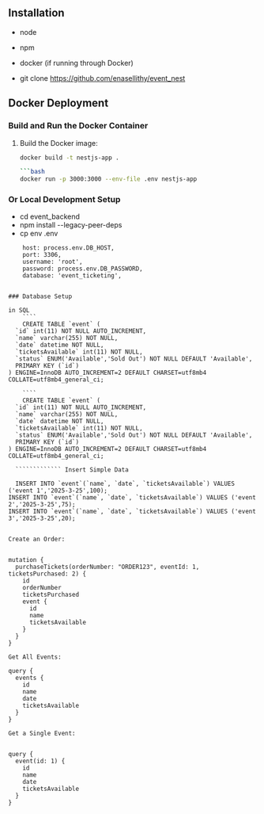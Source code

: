 ## Installation

- node
- npm 
- docker (if running through Docker)

- git clone https://github.com/enasellithy/event_nest

## Docker Deployment

### Build and Run the Docker Container

1. Build the Docker image:
 
   ```bash
   docker build -t nestjs-app .

   ```bash
   docker run -p 3000:3000 --env-file .env nestjs-app

### Or Local Development Setup

- cd event_backend
- npm install --legacy-peer-deps
- cp env .env

```
    host: process.env.DB_HOST,
    port: 3306,
    username: 'root',
    password: process.env.DB_PASSWORD,
    database: 'event_ticketing',


### Database Setup

in SQL 
    ````
    CREATE TABLE `event` (
  `id` int(11) NOT NULL AUTO_INCREMENT,
  `name` varchar(255) NOT NULL,
  `date` datetime NOT NULL,
  `ticketsAvailable` int(11) NOT NULL,
  `status` ENUM('Available','Sold Out') NOT NULL DEFAULT 'Available',
  PRIMARY KEY (`id`)
) ENGINE=InnoDB AUTO_INCREMENT=2 DEFAULT CHARSET=utf8mb4 COLLATE=utf8mb4_general_ci;

    ````
    CREATE TABLE `event` (
  `id` int(11) NOT NULL AUTO_INCREMENT,
  `name` varchar(255) NOT NULL,
  `date` datetime NOT NULL,
  `ticketsAvailable` int(11) NOT NULL,
  `status` ENUM('Available','Sold Out') NOT NULL DEFAULT 'Available',
  PRIMARY KEY (`id`)
) ENGINE=InnoDB AUTO_INCREMENT=2 DEFAULT CHARSET=utf8mb4 COLLATE=utf8mb4_general_ci;

  ````````````` Insert Simple Data

  INSERT INTO `event`(`name`, `date`, `ticketsAvailable`) VALUES ('event 1','2025-3-25',100);
INSERT INTO `event`(`name`, `date`, `ticketsAvailable`) VALUES ('event 2','2025-3-25',75);
INSERT INTO `event`(`name`, `date`, `ticketsAvailable`) VALUES ('event 3','2025-3-25',20);


Create an Order:


mutation {
  purchaseTickets(orderNumber: "ORDER123", eventId: 1, ticketsPurchased: 2) {
    id
    orderNumber
    ticketsPurchased
    event {
      id
      name
      ticketsAvailable
    }
  }
}

Get All Events:

query {
  events {
    id
    name
    date
    ticketsAvailable
  }
}

Get a Single Event:


query {
  event(id: 1) {
    id
    name
    date
    ticketsAvailable
  }
}
